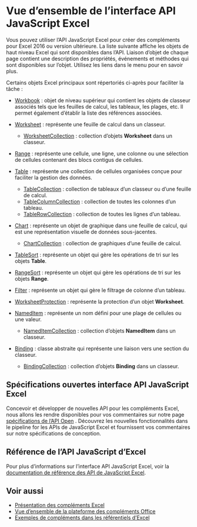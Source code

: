 # <a name="excel-javascript-api-overview"></a>Vue d’ensemble de l’interface API JavaScript Excel

Vous pouvez utiliser l’API JavaScript Excel pour créer des compléments pour Excel 2016 ou version ultérieure. La liste suivante affiche les objets de haut niveau Excel qui sont disponibles dans l’API. Liaison d’objet de chaque page contient une description des propriétés, événements et méthodes qui sont disponibles sur l’objet. Utilisez les liens dans le menu pour en savoir plus.

Certains objets Excel principaux sont répertoriés ci-après pour faciliter la tâche : 

- [Workbook](/javascript/api/excel/excel.workbook) : objet de niveau supérieur qui contient les objets de classeur associés tels que les feuilles de calcul, les tableaux, les plages, etc. Il permet également d’établir la liste des références associées.

- [Worksheet](/javascript/api/excel/excel.worksheet) : représente une feuille de calcul dans un classeur. 
    - [WorksheetCollection](/javascript/api/excel/excel.worksheetcollection) : collection d’objets **Worksheet** dans un classeur.

- [Range](/javascript/api/excel/excel.range) : représente une cellule, une ligne, une colonne ou une sélection de cellules contenant des blocs contigus de cellules.

- [Table](/javascript/api/excel/excel.table) : représente une collection de cellules organisées conçue pour faciliter la gestion des données.
    - [TableCollection](/javascript/api/excel/excel.tablecollection) : collection de tableaux d’un classeur ou d’une feuille de calcul.
    - [TableColumnCollection](/javascript/api/excel/excel.tablecolumncollection) : collection de toutes les colonnes d’un tableau.
    - [TableRowCollection](/javascript/api/excel/excel.tablerowcollection) : collection de toutes les lignes d’un tableau.

- [Chart](/javascript/api/excel/excel.chart) : représente un objet de graphique dans une feuille de calcul, qui est une représentation visuelle de données sous-jacentes.
    - [ChartCollection](/javascript/api/excel/excel.chartcollection) : collection de graphiques d’une feuille de calcul.

- [TableSort](/javascript/api/excel/excel.tablesort) : représente un objet qui gère les opérations de tri sur les objets **Table**.

- [RangeSort](/javascript/api/excel/excel.rangesort) : représente un objet qui gère les opérations de tri sur les objets **Range**.

- [Filter](/javascript/api/excel/excel.filter) : représente un objet qui gère le filtrage de colonne d’un tableau.

- [WorksheetProtection](/javascript/api/excel/excel.worksheetprotection) : représente la protection d’un objet **Worksheet**.

- [NamedItem](/javascript/api/excel/excel.nameditem) : représente un nom défini pour une plage de cellules ou une valeur. 
    - [NamedItemCollection](/javascript/api/excel/excel.nameditemcollection) : collection d’objets **NamedItem** dans un classeur.

- [Binding](/javascript/api/excel/excel.binding) : classe abstraite qui représente une liaison vers une section du classeur.
    - [BindingCollection](/javascript/api/excel/excel.bindingcollection) : collection d’objets **Binding** dans un classeur.

## <a name="excel-javascript-api-open-specifications"></a>Spécifications ouvertes interface API JavaScript Excel

Concevoir et développer de nouvelles API pour les compléments Excel, nous allons les rendre disponibles pour vos commentaires sur notre page [spécifications de l’API Open](../openspec.md) . Découvrez les nouvelles fonctionnalités dans le pipeline for les APIs de JavaScript Excel et fournissent vos commentaires sur notre spécifications de conception.

## <a name="excel-javascript-api-reference"></a>Référence de l’API JavaScript d’Excel

Pour plus d’informations sur l’interface API JavaScript Excel, voir la [documentation de référence des API de JavaScript Excel](/javascript/api/excel).

## <a name="see-also"></a>Voir aussi

- [Présentation des compléments Excel](https://docs.microsoft.com/office/dev/add-ins/excel/excel-add-ins-overview)
- [Vue d’ensemble de la plateforme des compléments Office](https://docs.microsoft.com/office/dev/add-ins/overview/office-add-ins)
- [Exemples de compléments dans les référentiels d’Excel](https://github.com/OfficeDev?utf8=%E2%9C%93&q=Excel)
